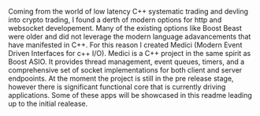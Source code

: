 Coming from the world of low latency C++ systematic trading and devling into crypto trading, I found a derth of modern options for http and websocket developement. 
Many of the existing options like Boost Beast were older and did not leverage the modern language adavancements that have manifested in C++. For this reason I 
created Medici (Modern Event Driven Interfaces for c++ I/O). Medici is a C++ project in the same spirit as Boost ASIO. It provides thread management, event queues, 
timers, and a comprehensive set of socket implementations for both client and server endpooints. At the moment the project is still in the pre release stage, however
there is significant functional core that is currently driving applications. Some of these apps will be showcased in this readme leading up to the initial realease. 
